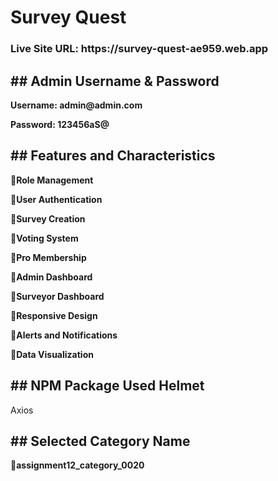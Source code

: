 <h1><strong>Survey Quest</strong></h1>

<h3>Live Site URL: https://survey-quest-ae959.web.app</h3>

<h2><strong>## Admin Username & Password</strong></h2>

<p><strong>Username: admin@admin.com</strong></p>
<p><strong>Password: 123456aS@</strong></p>

<h2><strong>## Features and Characteristics</strong></h2>

<p><strong>🔸Role Management</strong></p>
<p><strong>🔸User Authentication</strong></p>
<p><strong>🔸Survey Creation</strong></p>
<p><strong>🔸Voting System</strong></p>
<p><strong>🔸Pro Membership</strong></p>
<p><strong>🔸Admin Dashboard</strong></p>
<p><strong>🔸Surveyor Dashboard</strong></p>
<p><strong>🔸Responsive Design</strong></p>
<p><strong>🔸Alerts and Notifications</strong></p>
<p><strong>🔸Data Visualization</strong></p>


<h2><strong>## NPM Package Used
</strong>Helmet</h2>
</strong>Axios</h2>

<p><strong></strong></p>


<h2><strong>##  Selected Category Name
</strong></h2>

<p><strong>🔸assignment12_category_0020</strong></p>
